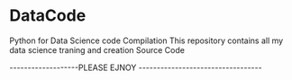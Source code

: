 # DataCode
   Python for Data Science code Compilation
This repository contains all my data science traning and creation Source Code



-------------------PLEASE EJNOY ----------------------------------
